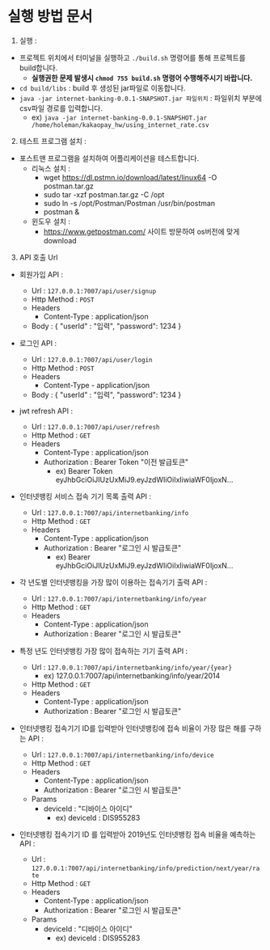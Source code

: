 # 실행 방법 문서

1) 실행 :
- 프로젝트 위치에서 터미널을 실행하고 `./build.sh` 명령어를 통해 프로젝트를 build합니다.
  - **실행권한 문제 발생시 `chmod 755 build.sh` 명령어 수행해주시기 바랍니다.**
- `cd build/libs` : build 후 생성된 jar파일로 이동합니다.
- `java -jar internet-banking-0.0.1-SNAPSHOT.jar 파일위치` : 파일위치 부분에 csv파일 경로를 입력합니다.
  - ex) `java -jar internet-banking-0.0.1-SNAPSHOT.jar /home/holeman/kakaopay_hw/using_internet_rate.csv`

2) 테스트 프로그램 설치 :
- 포스트맨 프로그램을 설치하여 어플리케이션을 테스트합니다.
  - 리눅스 설치 : 
    - wget https://dl.pstmn.io/download/latest/linux64 -O postman.tar.gz
    - sudo tar -xzf postman.tar.gz -C /opt
    - sudo ln -s /opt/Postman/Postman /usr/bin/postman
    - postman &
  - 윈도우 설치 :
    - https://www.getpostman.com/ 사이트 방문하여 os버전에 맞게 download
    
3) API 호출 Url

- 회원가입 API : 
  - Url : `127.0.0.1:7007/api/user/signup`
  - Http Method : `POST`
  - Headers
    - Content-Type : application/json
  - Body : {
              "userId" : "입력",
              "password": 1234
            }
            
- 로그인 API :
  - Url : `127.0.0.1:7007/api/user/login`
  - Http Method : `POST`
  - Headers
    - Content-Type - application/json
  - Body : {
              "userId" : "입력",
              "password": 1234
            }
            
- jwt refresh API :
  - Url : `127.0.0.1:7007/api/user/refresh`
  - Http Method : `GET`
  - Headers
    - Content-Type : application/json
    - Authorization : Bearer Token "이전 발급토큰"
      - ex) Bearer Token eyJhbGciOiJIUzUxMiJ9.eyJzdWIiOiIxIiwiaWF0IjoxN...
      
- 인터넷뱅킹 서비스 접속 기기 목록 출력 API :
  - Url : `127.0.0.1:7007/api/internetbanking/info`
  - Http Method : `GET`
  - Headers
    - Content-Type : application/json
    - Authorization : Bearer "로그인 시 발급토큰"
      - ex) Bearer eyJhbGciOiJIUzUxMiJ9.eyJzdWIiOiIxIiwiaWF0IjoxN...
      
- 각 년도별 인터넷뱅킹을 가장 많이 이용하는 접속기기 출력 API :
  - Url : `127.0.0.1:7007/api/internetbanking/info/year`
  - Http Method : `GET`
  - Headers
    - Content-Type : application/json
    - Authorization : Bearer "로그인 시 발급토큰"
    
- 특정 년도 인터넷뱅킹 가장 많이 접속하는 기기 출력 API :
  - Url : `127.0.0.1:7007/api/internetbanking/info/year/{year}`
    - ex) 127.0.0.1:7007/api/internetbanking/info/year/2014
  - Http Method : `GET`
  - Headers
    - Content-Type : application/json
    - Authorization : Bearer "로그인 시 발급토큰"
    
- 인터넷뱅킹 접속기기 ID를 입력받아 인터넷뱅킹에 접속 비율이 가장 많은 해를 구하는 API :
  - Url : `127.0.0.1:7007/api/internetbanking/info/device`
  - Http Method : `GET`
  - Headers
    - Content-Type : application/json
    - Authorization : Bearer "로그인 시 발급토큰"
  - Params
    - deviceId : "디바이스 아이디"
      - ex) deviceId : DIS955283
      
- 인터넷뱅킹 접속기기 ID 를 입력받아 2019년도 인터넷뱅킹 접속 비율을 예측하는 API :
  - Url : `127.0.0.1:7007/api/internetbanking/info/prediction/next/year/rate`
  - Http Method : `GET`
  - Headers
    - Content-Type : application/json
    - Authorization : Bearer "로그인 시 발급토큰"
  - Params
    - deviceId : "디바이스 아이디"
      - ex) deviceId : DIS955283
